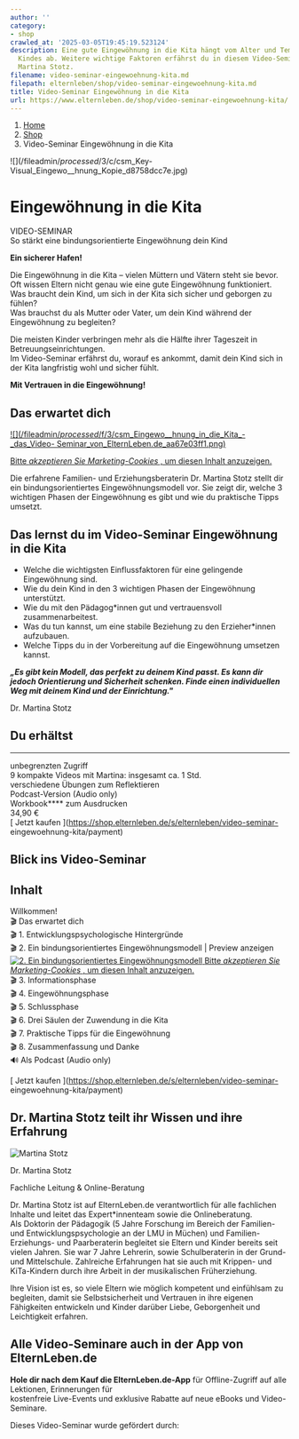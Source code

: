 ```yaml
---
author: ''
category:
- shop
crawled_at: '2025-03-05T19:45:19.523124'
description: Eine gute Eingewöhnung in die Kita hängt vom Alter und Temperament deines
  Kindes ab. Weitere wichtige Faktoren erfährst du in diesem Video-Seminar mit Dr.
  Martina Stotz.
filename: video-seminar-eingewoehnung-kita.md
filepath: elternleben/shop/video-seminar-eingewoehnung-kita.md
title: Video-Seminar Eingewöhnung in die Kita
url: https://www.elternleben.de/shop/video-seminar-eingewoehnung-kita/
---
```


  1. [ Home ](/)
  2. [ Shop ](/shop)
  3. Video-Seminar Eingewöhnung in die Kita

![](/fileadmin/_processed_/3/c/csm_Key-
Visual_Eingewo__hnung_Kopie_d8758dcc7e.jpg)

#  Eingewöhnung in die Kita

VIDEO-SEMINAR  
So stärkt eine bindungsorientierte Eingewöhnung dein Kind

**Ein sicherer Hafen!**

Die Eingewöhnung in die Kita – vielen Müttern und Vätern steht sie bevor.  
Oft wissen Eltern nicht genau wie eine gute Eingewöhnung funktioniert.  
Was braucht dein Kind, um sich in der Kita sich sicher und geborgen zu fühlen?  
Was brauchst du als Mutter oder Vater, um dein Kind während der Eingewöhnung
zu begleiten?

Die meisten Kinder verbringen mehr als die Hälfte ihrer Tageszeit in
Betreuungseinrichtungen.  
Im Video-Seminar erfährst du, worauf es ankommt, damit dein Kind sich in der
Kita langfristig wohl und sicher fühlt.

**Mit Vertrauen in die Eingewöhnung!**

##  Das erwartet dich

[ ![](/fileadmin/_processed_/f/3/csm_Eingewo__hnung_in_die_Kita_-_das_Video-
Seminar_von_ElternLeben.de_aa67e03ff1.png) ](javascript:Cookiebot.renew\(\))

[Bitte _akzeptieren Sie Marketing-Cookies_ , um diesen Inhalt
anzuzeigen.](javascript:Cookiebot.renew\(\))

Die erfahrene Familien- und Erziehungsberaterin Dr. Martina Stotz stellt dir
ein bindungsorientiertes Eingewöhnungsmodell vor. Sie zeigt dir, welche 3
wichtigen Phasen der Eingewöhnung es gibt und wie du praktische Tipps umsetzt.

##  Das lernst du im Video-Seminar Eingewöhnung in die Kita

  * Welche die wichtigsten Einflussfaktoren für eine gelingende Eingewöhnung sind.
  * Wie du dein Kind in den 3 wichtigen Phasen der Eingewöhnung unterstützt.
  * Wie du mit den Pädagog*innen gut und vertrauensvoll zusammenarbeitest.
  * Was du tun kannst, um eine stabile Beziehung zu den Erzieher*innen aufzubauen.
  * Welche Tipps du in der Vorbereitung auf die Eingewöhnung umsetzen kannst.

**_„Es gibt kein Modell, das perfekt zu deinem Kind passt. Es kann dir jedoch
Orientierung und Sicherheit schenken. Finde einen individuellen Weg mit deinem
Kind und der Einrichtung."_**

Dr. Martina Stotz

## Du erhältst  
  
---  
 unbegrenzten Zugriff  
 9 kompakte Videos mit Martina:
insgesamt ca. 1 Std.  
 verschiedene Übungen zum
Reflektieren  
 Podcast-Version (Audio only)  
 Workbook**** zum Ausdrucken  
34,90 €  
[ Jetzt kaufen ](https://shop.elternleben.de/s/elternleben/video-seminar-
eingewoehnung-kita/payment)  
  
##  Blick ins Video-Seminar

Inhalt  
---  
Willkommen!  
🎬 Das erwartet dich  
🎬 1\. Entwicklungspsychologische Hintergründe  
🎬 2\. Ein bindungsorientiertes Eingewöhnungsmodell  |  Preview anzeigen  
[ ![2. Ein bindungsorientiertes
Eingewöhnungsmodell](https://img.youtube.com/vi/2wsGIMGi5Z8/maxresdefault.jpg)
](javascript:Cookiebot.renew\(\)) [Bitte _akzeptieren Sie Marketing-Cookies_ ,
um diesen Inhalt anzuzeigen.](javascript:Cookiebot.renew\(\))  
🎬 3\. Informationsphase  
🎬 4\. Eingewöhnungsphase  
🎬 5\. Schlussphase  
🎬 6\. Drei Säulen der Zuwendung in die Kita  
🎬 7\. Praktische Tipps für die Eingewöhnung  
🎬 8\. Zusammenfassung und Danke  
🔊 Als Podcast (Audio only)  
  
[ Jetzt kaufen ](https://shop.elternleben.de/s/elternleben/video-seminar-
eingewoehnung-kita/payment)

##  Dr. Martina Stotz teilt ihr Wissen und ihre Erfahrung

![Martina
Stotz](/fileadmin/_processed_/2/4/csm_Dr._Martina_Stotz_NAH_neu_90a21d79e3.jpeg)

Dr. Martina Stotz

Fachliche Leitung & Online-Beratung

Dr. Martina Stotz ist auf ElternLeben.de verantwortlich für alle fachlichen
Inhalte und leitet das Expert*innenteam sowie die Onlineberatung.  
Als Doktorin der Pädagogik (5 Jahre Forschung im Bereich der Familien- und
Entwicklungspsychologie an der LMU in Müchen) und Familien- Erziehungs- und
Paarberaterin begleitet sie Eltern und Kinder bereits seit vielen Jahren. Sie
war 7 Jahre Lehrerin, sowie Schulberaterin in der Grund- und Mittelschule.
Zahlreiche Erfahrungen hat sie auch mit Krippen- und KiTa-Kindern durch ihre
Arbeit in der musikalischen Früherziehung.  
  
Ihre Vision ist es, so viele Eltern wie möglich kompetent und einfühlsam zu
begleiten, damit sie Selbstsicherheit und Vertrauen in ihre eigenen
Fähigkeiten entwickeln und Kinder darüber Liebe, Geborgenheit und Leichtigkeit
erfahren.

##  Alle Video-Seminare auch in der App von ElternLeben.de

**Hole dir nach dem Kauf die ElternLeben.de-App** für Offline-Zugriff auf alle
Lektionen, Erinnerungen für  
kostenfreie Live-Events und exklusive Rabatte auf neue eBooks und Video-
Seminare.

[ 
](https://play.google.com/store/apps/details?id=com.elternleben.app)

[ 
](https://apps.apple.com/app/id1611753266)

Dieses Video-Seminar wurde gefördert durch:



